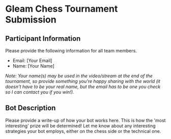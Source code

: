# Gleam Chess Tournament Submission

## Participant Information

Please provide the following information for all team members.

- Email: [Your Email]
- Name: [Your Name]

_Note: Your name(s) may be used in the video/stream at the end of the tournament,
so provide something you're happy sharing with the world (it doesn't have to be
your real name, but the email has to be one you check so I can contact you if
you win!)._

## Bot Description

Please provide a write-up of how your bot works here. This is how the 'most interesting'
prize will be determined! Let me know about any interesting strategies your bot employs,
either on the chess side or the technical one.
